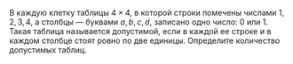В каждую клетку таблицы $4 \times4$, в которой строки помечены числами $1,2,3,4$, а столбцы — буквами $a,b,c,d$, записано одно число: $0$ или $1$. Такая таблица называется допустимой, если в каждой ее строке и в каждом столбце стоят ровно по две единицы. Определите количество допустимых таблиц.